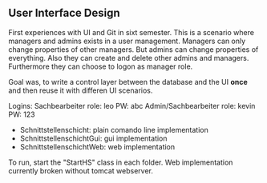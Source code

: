 ## User Interface Design

First experiences with UI and Git in sixt semester. This is a scenario where managers and admins exists in a user management. Managers can only change properties of other managers. But admins can change properties of everything. Also they can create and delete other admins and managers. Furthermore they can choose to logon as manager role.

Goal was, to write a control layer between the database and the UI **once** and then reuse it with differen UI scenarios.

Logins:
Sachbearbeiter role: leo PW: abc
Admin/Sachbearbeiter role: kevin PW: 123


- Schnittstellenschicht:
  plain comando line implementation
- SchnittstellenschichtGui:
  gui implementation
- SchnittstellenschichtWeb:
  web implementation
  
To run, start the "StartHS" class in each folder. Web implementation currently broken without tomcat webserver.
